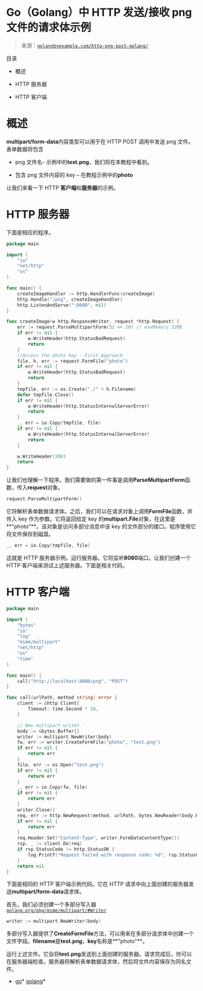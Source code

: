 <!--yml

类别：未分类

日期：2024-10-13 06:32:48

-->

# Go（Golang）中 HTTP 发送/接收 png 文件的请求体示例

> 来源：[`golangbyexample.com/http-png-post-golang/`](https://golangbyexample.com/http-png-post-golang/)

目录

+   概述

+   HTTP 服务器

+   HTTP 客户端

# **概述**

**multipart/form-data**内容类型可以用于在 HTTP POST 调用中发送 png 文件。表单数据将包含

+   png 文件名- 示例中的**test.png**，我们将在本教程中看到。

+   包含 png 文件内容的 key – 在教程示例中的**photo**

让我们来看一下 HTTP **客户端**和**服务器**的示例。

# **HTTP 服务器**

下面是相应的程序。

```go
package main

import (
	"io"
	"net/http"
	"os"
)

func main() {
	createImageHandler := http.HandlerFunc(createImage)
	http.Handle("/png", createImageHandler)
	http.ListenAndServe(":8080", nil)
}

func createImage(w http.ResponseWriter, request *http.Request) {
	err := request.ParseMultipartForm(32 << 20) // maxMemory 32MB
	if err != nil {
		w.WriteHeader(http.StatusBadRequest)
		return
	}
	//Access the photo key - First Approach
	file, h, err := request.FormFile("photo")
	if err != nil {
		w.WriteHeader(http.StatusBadRequest)
		return
	}
	tmpfile, err := os.Create("./" + h.Filename)
	defer tmpfile.Close()
	if err != nil {
		w.WriteHeader(http.StatusInternalServerError)
		return
	}
	_, err = io.Copy(tmpfile, file)
	if err != nil {
		w.WriteHeader(http.StatusInternalServerError)
		return
	}

	w.WriteHeader(200)
	return
}
```

让我们也理解一下程序。我们需要做的第一件事是调用**ParseMultipartForm**函数，传入**request**对象。

```go
request.ParseMultipartForm()
```

它将解析表单数据请求体。之后，我们可以在请求对象上调用**FormFile**函数，并传入 key 作为参数。它将返回给定 key 的**multipart.File**对象，在这里是**"photo"**。该对象是访问多部分消息中该 key 的文件部分的接口。程序使用它将文件保存到磁盘。

```go
_, err = io.Copy(tmpfile, file)
```

这就是 HTTP 服务器示例。运行服务器。它将监听**8080**端口。让我们创建一个 HTTP 客户端来测试上述服务器。下面是相关代码。

# **HTTP 客户端**

```go
package main

import (
	"bytes"
	"io"
	"log"
	"mime/multipart"
	"net/http"
	"os"
	"time"
)

func main() {
	call("http://localhost:8080/png", "POST")
}

func call(urlPath, method string) error {
	client := &http.Client{
		Timeout: time.Second * 10,
	}

	// New multipart writer.
	body := &bytes.Buffer{}
	writer := multipart.NewWriter(body)
	fw, err := writer.CreateFormFile("photo", "test.png")
	if err != nil {
		return err
	}
	file, err := os.Open("test.png")
	if err != nil {
		return err
	}
	_, err = io.Copy(fw, file)
	if err != nil {
		return err
	}
	writer.Close()
	req, err := http.NewRequest(method, urlPath, bytes.NewReader(body.Bytes()))
	if err != nil {
		return err
	}
	req.Header.Set("Content-Type", writer.FormDataContentType())
	rsp, _ := client.Do(req)
	if rsp.StatusCode != http.StatusOK {
		log.Printf("Request failed with response code: %d", rsp.StatusCode)
	}
	return nil
}
```

下面是相同的 HTTP 客户端示例代码。它在 HTTP 请求中向上面创建的服务器发送**multipart/form-data**请求体。

首先，我们必须创建一个多部分写入器 [`golang.org/pkg/mime/multipart/#Writer`](https://golang.org/pkg/mime/multipart/#Writer)

```go
writer := multipart.NewWriter(body)
```

多部分写入器提供了**CreateFormFile**方法，可以用来在多部分请求体中创建一个文件字段。**filename**是**test.png**，**key**名称是**"photo"**。

运行上述文件。它会将**test.png**发送到上面创建的服务器。请求完成后，你可以在服务器端检查。服务器将解析表单数据请求体，然后将文件内容保存为同名文件。

+   [go](https://golangbyexample.com/tag/go/)*   [golang](https://golangbyexample.com/tag/golang/)*
